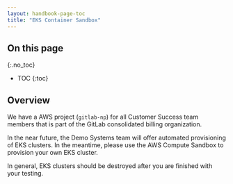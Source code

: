 ```yaml
---
layout: handbook-page-toc
title: "EKS Container Sandbox"
---
```


## On this page
{:.no_toc}

- TOC
{:toc}

## Overview 

We have a AWS project (`gitlab-np`) for all Customer Success team members that is part of the GitLab consolidated billing organization.

In the near future, the Demo Systems team will offer automated provisioning of EKS clusters. In the meantime, please use the AWS Compute Sandbox to provision your own EKS cluster.

In general, EKS clusters should be destroyed after you are finished with your testing.

